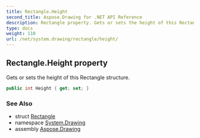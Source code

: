 ```yaml
---
title: Rectangle.Height
second_title: Aspose.Drawing for .NET API Reference
description: Rectangle property. Gets or sets the height of this Rectangle structure
type: docs
weight: 110
url: /net/system.drawing/rectangle/height/
---
```

## Rectangle.Height property

Gets or sets the height of this Rectangle structure.

```csharp
public int Height { get; set; }
```

### See Also

* struct [Rectangle](../)
* namespace [System.Drawing](../../rectangle/)
* assembly [Aspose.Drawing](../../../)


